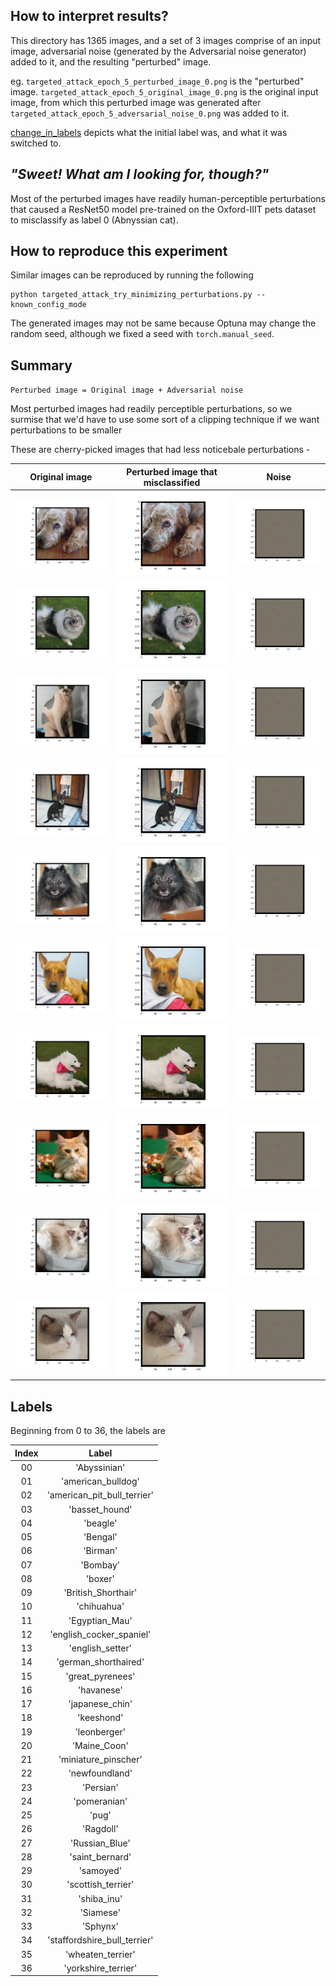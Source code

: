## How to interpret results?

This directory has 1365 images, and a set of 3 images comprise of an input image,
adversarial noise (generated by the Adversarial noise generator) added to it, and the resulting "perturbed" image.

eg. `targeted_attack_epoch_5_perturbed_image_0.png` is the "perturbed" image.
`targeted_attack_epoch_5_original_image_0.png` is the original input image, from which this perturbed image was generated after
`targeted_attack_epoch_5_adversarial_noise_0.png` was added to it.

[change_in_labels](https://github.com/jand271/Oxford-IIIT-Pets-Pytorch-JA/blob/master/results/targeted_attack_adverserial_generator/change_in_labels) depicts what the initial label was, and what it was switched to.


## <i>"Sweet! What am I looking for, though?"</i>
Most of the perturbed images have readily human-perceptible perturbations that caused a ResNet50 model pre-trained on the Oxford-IIIT pets dataset to misclassify as label 0 (Abnyssian cat).


## How to reproduce this experiment
Similar images can be reproduced by running the following
```
python targeted_attack_try_minimizing_perturbations.py --known_config_mode
```
The generated images may not be same because Optuna may change the random seed, although we fixed a seed with `torch.manual_seed`.

## Summary

`Perturbed image = Original image + Adversarial noise`

Most perturbed images had readily perceptible perturbations, so we surmise that we'd have to use some sort of a clipping technique if we want perturbations to be smaller

These are cherry-picked images that had less noticebale perturbations -

| Original image        | Perturbed image that misclassified | Noise|
| ------------- |:------:|:---------:|
| <img src="https://github.com/jand271/Oxford-IIIT-Pets-Pytorch-JA/blob/master/results/targeted_attack_adverserial_generator/targeted_attack_epoch_5_original_image_324.png">      | <img src="https://github.com/jand271/Oxford-IIIT-Pets-Pytorch-JA/blob/master/results/targeted_attack_adverserial_generator/targeted_attack_epoch_5_perturbed_image_324.png"> | <img src="https://github.com/jand271/Oxford-IIIT-Pets-Pytorch-JA/blob/master/results/targeted_attack_adverserial_generator/targeted_attack_epoch_5_adversarial_noise_324.png"> |
| <img src="https://github.com/jand271/Oxford-IIIT-Pets-Pytorch-JA/blob/master/results/targeted_attack_adverserial_generator/targeted_attack_epoch_5_original_image_63.png">      | <img src="https://github.com/jand271/Oxford-IIIT-Pets-Pytorch-JA/blob/master/results/targeted_attack_adverserial_generator/targeted_attack_epoch_5_perturbed_image_63.png"> | <img src="https://github.com/jand271/Oxford-IIIT-Pets-Pytorch-JA/blob/master/results/targeted_attack_adverserial_generator/targeted_attack_epoch_5_adversarial_noise_63.png"> |
| <img src="https://github.com/jand271/Oxford-IIIT-Pets-Pytorch-JA/blob/master/results/targeted_attack_adverserial_generator/targeted_attack_epoch_5_original_image_440.png">      | <img src="https://github.com/jand271/Oxford-IIIT-Pets-Pytorch-JA/blob/master/results/targeted_attack_adverserial_generator/targeted_attack_epoch_5_perturbed_image_440.png"> | <img src="https://github.com/jand271/Oxford-IIIT-Pets-Pytorch-JA/blob/master/results/targeted_attack_adverserial_generator/targeted_attack_epoch_5_adversarial_noise_440.png"> |
| <img src="https://github.com/jand271/Oxford-IIIT-Pets-Pytorch-JA/blob/master/results/targeted_attack_adverserial_generator/targeted_attack_epoch_5_original_image_395.png">      | <img src="https://github.com/jand271/Oxford-IIIT-Pets-Pytorch-JA/blob/master/results/targeted_attack_adverserial_generator/targeted_attack_epoch_5_perturbed_image_395.png"> | <img src="https://github.com/jand271/Oxford-IIIT-Pets-Pytorch-JA/blob/master/results/targeted_attack_adverserial_generator/targeted_attack_epoch_5_adversarial_noise_395.png"> |
| <img src="https://github.com/jand271/Oxford-IIIT-Pets-Pytorch-JA/blob/master/results/targeted_attack_adverserial_generator/targeted_attack_epoch_5_original_image_382.png">      | <img src="https://github.com/jand271/Oxford-IIIT-Pets-Pytorch-JA/blob/master/results/targeted_attack_adverserial_generator/targeted_attack_epoch_5_perturbed_image_382.png"> | <img src="https://github.com/jand271/Oxford-IIIT-Pets-Pytorch-JA/blob/master/results/targeted_attack_adverserial_generator/targeted_attack_epoch_5_adversarial_noise_382.png"> |
| <img src="https://github.com/jand271/Oxford-IIIT-Pets-Pytorch-JA/blob/master/results/targeted_attack_adverserial_generator/targeted_attack_epoch_5_original_image_340.png">      | <img src="https://github.com/jand271/Oxford-IIIT-Pets-Pytorch-JA/blob/master/results/targeted_attack_adverserial_generator/targeted_attack_epoch_5_perturbed_image_340.png"> | <img src="https://github.com/jand271/Oxford-IIIT-Pets-Pytorch-JA/blob/master/results/targeted_attack_adverserial_generator/targeted_attack_epoch_5_adversarial_noise_340.png"> |
| <img src="https://github.com/jand271/Oxford-IIIT-Pets-Pytorch-JA/blob/master/results/targeted_attack_adverserial_generator/targeted_attack_epoch_5_original_image_338.png">      | <img src="https://github.com/jand271/Oxford-IIIT-Pets-Pytorch-JA/blob/master/results/targeted_attack_adverserial_generator/targeted_attack_epoch_5_perturbed_image_338.png"> | <img src="https://github.com/jand271/Oxford-IIIT-Pets-Pytorch-JA/blob/master/results/targeted_attack_adverserial_generator/targeted_attack_epoch_5_adversarial_noise_338.png"> |
| <img src="https://github.com/jand271/Oxford-IIIT-Pets-Pytorch-JA/blob/master/results/targeted_attack_adverserial_generator/targeted_attack_epoch_5_original_image_249.png">      | <img src="https://github.com/jand271/Oxford-IIIT-Pets-Pytorch-JA/blob/master/results/targeted_attack_adverserial_generator/targeted_attack_epoch_5_perturbed_image_249.png"> | <img src="https://github.com/jand271/Oxford-IIIT-Pets-Pytorch-JA/blob/master/results/targeted_attack_adverserial_generator/targeted_attack_epoch_5_adversarial_noise_249.png"> |
| <img src="https://github.com/jand271/Oxford-IIIT-Pets-Pytorch-JA/blob/master/results/targeted_attack_adverserial_generator/targeted_attack_epoch_5_original_image_248.png">      | <img src="https://github.com/jand271/Oxford-IIIT-Pets-Pytorch-JA/blob/master/results/targeted_attack_adverserial_generator/targeted_attack_epoch_5_perturbed_image_248.png"> | <img src="https://github.com/jand271/Oxford-IIIT-Pets-Pytorch-JA/blob/master/results/targeted_attack_adverserial_generator/targeted_attack_epoch_5_adversarial_noise_248.png"> |
| <img src="https://github.com/jand271/Oxford-IIIT-Pets-Pytorch-JA/blob/master/results/targeted_attack_adverserial_generator/targeted_attack_epoch_5_original_image_219.png">      | <img src="https://github.com/jand271/Oxford-IIIT-Pets-Pytorch-JA/blob/master/results/targeted_attack_adverserial_generator/targeted_attack_epoch_5_perturbed_image_219.png"> | <img src="https://github.com/jand271/Oxford-IIIT-Pets-Pytorch-JA/blob/master/results/targeted_attack_adverserial_generator/targeted_attack_epoch_5_adversarial_noise_219.png"> |


## Labels

Beginning from 0 to 36, the labels are 

| Index | Label |
|:-----:|:------:|
|00 |'Abyssinian'
|01 |'american_bulldog'|
|02 |'american_pit_bull_terrier'|
|03 |'basset_hound'
|04 |'beagle'|
|05 |'Bengal'|
|06 |'Birman'|
|07 |'Bombay'|
|08 |'boxer'|
|09 |'British_Shorthair'|
|10 |'chihuahua'|
|11 |'Egyptian_Mau'|
|12 |'english_cocker_spaniel'|
|13 |'english_setter'
|14 |'german_shorthaired'|
|15 |'great_pyrenees'
|16 |'havanese'|
|17 |'japanese_chin'|
|18 |'keeshond'|
|19 |'leonberger'|
|20 |'Maine_Coon'|
|21 |'miniature_pinscher'|
|22 |'newfoundland'
|23 |'Persian'|
|24 |'pomeranian'|
|25 |'pug'|
|26 |'Ragdoll'|
|27 |'Russian_Blue'|
|28 |'saint_bernard'|
|29 |'samoyed'|
|30 |'scottish_terrier'|
|31 |'shiba_inu'|
|32 |'Siamese'|
|33 |'Sphynx'|
|34 |'staffordshire_bull_terrier'|
|35 |'wheaten_terrier'
|36 |'yorkshire_terrier'|
